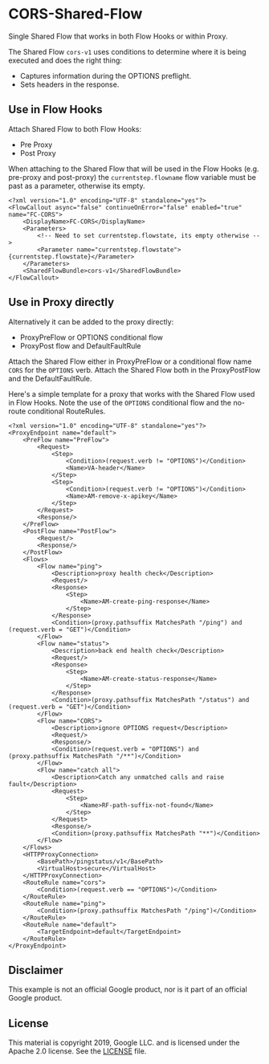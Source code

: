 # CORS-Shared-Flow
Single Shared Flow that works in both Flow Hooks or within Proxy.

The Shared Flow  `cors-v1` uses conditions to determine where it is being executed and does the right thing:
* Captures information during the OPTIONS preflight.
* Sets headers in the response.

## Use in Flow Hooks

Attach Shared Flow to both Flow Hooks:
* Pre Proxy
* Post Proxy

When attaching to the Shared Flow that will be used in the Flow Hooks (e.g. pre-proxy and post-proxy) the `currentstep.flowname` flow variable must be past as a parameter, otherwise its empty.
```
<?xml version="1.0" encoding="UTF-8" standalone="yes"?>
<FlowCallout async="false" continueOnError="false" enabled="true" name="FC-CORS">
    <DisplayName>FC-CORS</DisplayName>
    <Parameters>
        <!-- Need to set currentstep.flowstate, its empty otherwise -->
        <Parameter name="currentstep.flowstate">{currentstep.flowstate}</Parameter>
    </Parameters>
    <SharedFlowBundle>cors-v1</SharedFlowBundle>
</FlowCallout>
```

## Use in Proxy directly

Alternatively it can be added to the proxy directly:
* ProxyPreFlow or OPTIONS conditional flow
* ProxyPost flow and DefaultFaultRule

Attach the Shared Flow either in ProxyPreFlow or a conditional flow name `CORS` for the `OPTIONS` verb.
Attach the Shared Flow both in the ProxyPostFlow and the DefaultFaultRule.

Here's a simple template for a proxy that works with the Shared Flow used in Flow Hooks.
Note the use of the `OPTIONS` conditional flow and the no-route conditional RouteRules.

```
<?xml version="1.0" encoding="UTF-8" standalone="yes"?>
<ProxyEndpoint name="default">
    <PreFlow name="PreFlow">
        <Request>
            <Step>
                <Condition>(request.verb != "OPTIONS")</Condition>
                <Name>VA-header</Name>
            </Step>
            <Step>
                <Condition>(request.verb != "OPTIONS")</Condition>
                <Name>AM-remove-x-apikey</Name>
            </Step>
        </Request>
        <Response/>
    </PreFlow>
    <PostFlow name="PostFlow">
        <Request/>
        <Response/>
    </PostFlow>
    <Flows>
        <Flow name="ping">
            <Description>proxy health check</Description>
            <Request/>
            <Response>
                <Step>
                    <Name>AM-create-ping-response</Name>
                </Step>
            </Response>
            <Condition>(proxy.pathsuffix MatchesPath "/ping") and (request.verb = "GET")</Condition>
        </Flow>
        <Flow name="status">
            <Description>back end health check</Description>
            <Request/>
            <Response>
                <Step>
                    <Name>AM-create-status-response</Name>
                </Step>
            </Response>
            <Condition>(proxy.pathsuffix MatchesPath "/status") and (request.verb = "GET")</Condition>
        </Flow>
        <Flow name="CORS">
            <Description>ignore OPTIONS request</Description>
            <Request/>
            <Response/>
            <Condition>(request.verb = "OPTIONS") and (proxy.pathsuffix MatchesPath "/**")</Condition>
        </Flow>
        <Flow name="catch all">
            <Description>Catch any unmatched calls and raise fault</Description>
            <Request>
                <Step>
                    <Name>RF-path-suffix-not-found</Name>
                </Step>
            </Request>
            <Response/>
            <Condition>(proxy.pathsuffix MatchesPath "**")</Condition>
        </Flow>
    </Flows>
    <HTTPProxyConnection>
        <BasePath>/pingstatus/v1</BasePath>
        <VirtualHost>secure</VirtualHost>
    </HTTPProxyConnection>
    <RouteRule name="cors">
        <Condition>(request.verb == "OPTIONS")</Condition>
    </RouteRule>
    <RouteRule name="ping">
        <Condition>(proxy.pathsuffix MatchesPath "/ping")</Condition>
    </RouteRule>
    <RouteRule name="default">
        <TargetEndpoint>default</TargetEndpoint>
    </RouteRule>
</ProxyEndpoint>
```

## Disclaimer

This example is not an official Google product, nor is it part of an official Google product.

## License

This material is copyright 2019, Google LLC. and is licensed under the Apache 2.0 license.
See the [LICENSE](LICENSE) file.
